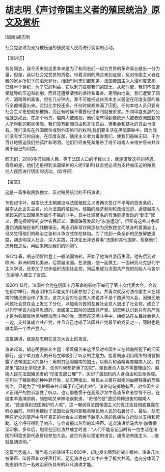 # [胡志明《声讨帝国主义者的殖民统治》原文及赏析](https://www.vrrw.net/wx/14720.html)

[越南]胡志明

社会党必须为支持被压迫的殖民地人民而进行切实的活动。

【演讲词】

各位同志，我今天来到这里本来是为了和同志们一起为世界的革命事业献出一分力量，但是，我以社会党党员的资格，带着深刻的痛苦来到这里，反对帝国主义者在我的家乡所犯下的滔天罪行。(很好!)同志们都知道，法国帝国主义入侵印度支那已经半个世纪，为了它的利益，它以刺刀征服我们的国土。从那时起，我们不仅遭受耻辱的压迫和剥削，而且还遭受凄惨的虐待和毒害。更明白地说，我们遭受了鸦片、酒精等的毒害。但在几分钟内，我不可能把这伙资本主义强盗在印度支那的暴行全都揭露出来。监狱比学校还多，任何时候都挤满了囚犯。任何本地人员只要有社会主义思想就都被捕，而且有时候不需要经过审判就被杀害。所谓印度支那的公理就是如此，在那个地方，越南人被歧视，他们没有得到像欧洲人或者欧洲国籍的人所得到的那些保障。我们没有新闻自由和言论自由，连集会和结社的自由也没有。我们没有在外国居住或到外国旅行的权利;我们要生活在黑暗蒙昧中，因为我们没有学习的自由。在印度支那，殖民主义者为毒害我们，使我们愚昧无知，千方百计地强迫我们抽鸦片和喝酒。他们已经害死和屠杀了成千越南人来维护原来并非属于自己的利益。

同志们，2000多万越南人民，等于法国人口的半数以上，就是遭受这样的待遇。奇怪的是，他们还是得到法国保护的人呢!(掌声)社会党必须为支持被压迫的殖民地人民而进行切实的活动。(欢呼声)



【鉴赏】

这是一篇争取民族独立、反对殖民统治的不朽演讲。

19世纪中叶，越南阮氏王朝被迫与法国殖民主义者两次签订不平等的西贡条约，越南从此丢失主权，沦为法国的殖民地。残酷的经济剥削和政治压迫，逼使越南人民起来同法国殖民当局作不屈的斗争。其中比较著名的有潘庭逢发动的“勤王”起义、黄花探领导的安世农民起义、潘佩珠等发起的“东游运动”，但所有这些斗争都遭到法国殖民者的残酷镇压。胡志明非常钦佩那些为民族独立而献身的爱国志士，但又觉得他们的政治主张和斗争方式存在缺陷。为了找到一条全新的民族解放道路，胡志明深入社会，深入实践，并决定出洋去看看“法国和其他国家，观察他们怎样做之后，再回来帮助我们的同胞”。

1912年春，胡志明冒险登上一艘法国海轮，开始了他海外游历生涯。他先后到过欧洲、非洲和南北美洲，后暂居法国。在法国，他一面做工，一面研究马克思列宁主义学说，还参加了进步组织法国社会党，同后来成为法国共产党的创始人马舍尔·加香等人建立了友谊。

1920年12月，法国社会党在俄国十月革命的影响下举行了第十次代表大会。会议在都尔举行，胡志明作为印度支那代表参加了会议，并再次就反对法帝国主义在越南的殖民统治作了发言。这次大会对社会党人来说并不是个圆满的大会，因殖民地问题社会党在会上发生了分化，以加香为首的左翼社会党人退出了社会党，成立了以列宁学说为指导思想的、隶属第三国际的法国共产党。胡志明认识到只有共产党才是为各殖民地民族解放而斗争的党，因而在这场斗争中，始终站在左翼社会党人一边，支持其成立共产党，并且自己也成了法国共产党最早的党员之一，同时也是越南第一个共产党人。

这篇演讲，就是胡志明在这次大会上的发言。

演讲起首，胡志明便直奔主题：带着痛苦来这里反对帝国主义在越南所犯下的滔天罪行。这个单刀直入的开场立即吸引了听众的注意力。接着胡志明用精练的语言揭露了法帝国主义的暴行：用刺刀征服越南的国土，以鸦片和酒精毒害越南人民。在那里“监狱比学校还多，任何时候都挤满了囚犯”。殖民者杀人是不需要理由的，越南人民在法国殖民者的“印度支那公理”下，失却了最起码的人身自由和生命保障。在列举了殖民者的种种罪行后，胡志明指出，殖民主义者在越南的血腥残暴的恐怖统治，只是为了“维护原来并非属于自己的利益”。演讲句句掷地有声，对帝国主义义正词严的控诉震住了听众，也让那些惯于在高级沙龙中高谈革命者惊愕不已。在结束本篇演讲前，胡志明又辛辣地讽刺道，“奇怪的是”遭受种种迫害的越南人民，“还是得到法国保护的人呢”。这一嘲讽将法国帝国主义的真正面目彻底暴露在听众面前，同时也鞭挞了法国社会党内部叛卖殖民地人民的右翼分子。最后，胡志明在听众的掌声中呼吁真正的社会主义者给予越南人民的民族独立运动以支持和帮助。这个呼吁得到了响应，与会者报以热烈的欢呼声。这次演讲给马舍尔·加香很深印象，多年后，加香在回忆法共成立时说：“人们不能忘记当时有一位生活在法国的印度支那代表曾经参加大会。这位代表以坚定的语言，谴责法帝国主义……他就是胡志明。”

这篇气势逼人、精当有力的演讲不过600字，却迸发出强烈的战斗精神，演讲几次被掌声、叫好声和欢呼声打断，足见演讲在听众中产生了极大共鸣，也充分体现了胡志明作为一名政治家所具有的非凡演讲才能。

